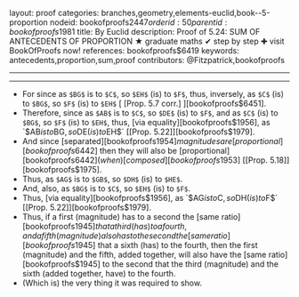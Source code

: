 layout: proof
categories: branches,geometry,elements-euclid,book--5-proportion
nodeid: bookofproofs$2447
orderid: 50
parentid: bookofproofs$1981
title: By Euclid
description:  Proof of 5.24: SUM OF ANTECEDENTS OF PROPORTION &#9733; graduate maths &#10004; step by step &#10010; visit BookOfProofs now!
references: bookofproofs$6419
keywords: antecedents,proportion,sum,proof
contributors: @Fitzpatrick,bookofproofs

---


---



* For since as `$BG$` is to `$C$`, so `$EH$` (is) to `$F$`, thus, inversely, as `$C$` (is) to `$BG$`, so `$F$` (is) to `$EH$` [ [Prop. 5.7 corr.] ][bookofproofs$6451].
* Therefore, since as `$AB$` is to `$C$`, so `$DE$` (is) to `$F$`, and as `$C$` (is) to `$BG$`, so `$F$` (is) to `$EH$`, thus, [via equality][bookofproofs$1956], as `$AB$` is to `$BG$`, so `$DE$` (is) to `$EH$` [[Prop. 5.22]][bookofproofs$1979].
* And since [separated][bookofproofs$1954] magnitudes are [proportional][bookofproofs$6442] then they will also be [proportional][bookofproofs$6442] (when) [composed][bookofproofs$1953] [[Prop. 5.18]][bookofproofs$1975].
* Thus, as `$AG$` is to `$GB$`, so `$DH$` (is) to `$HE$`.
* And, also, as `$BG$` is to `$C$`, so `$EH$` (is) to `$F$`.
* Thus, [via equality][bookofproofs$1956], as `$AG$` is to `$C$`, so `$DH$` (is) to `$F$` [[Prop. 5.22]][bookofproofs$1979].
* Thus, if a first (magnitude) has to a second the [same ratio][bookofproofs$1945] that a third (has) to a fourth, and a fifth (magnitude) also has to the second the [same ratio][bookofproofs$1945] that a sixth (has) to the fourth, then the first (magnitude) and the fifth, added together, will also have the [same ratio][bookofproofs$1945] to the second that the third (magnitude) and the sixth (added together, have) to the fourth.
* (Which is) the very thing it was required to show.
